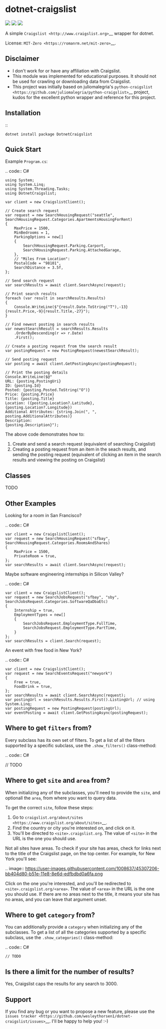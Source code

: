 dotnet-craigslist
=================

[![](https://img.shields.io/github/workflow/status/wesleythorsen1/dotnet-craigslist/Build%20and%20Publish)](https://github.com/wesleythorsen1/dotnet-craigslist/actions/workflows/build.yml)
![](https://img.shields.io/nuget/dt/DotnetCraigslist)
![](https://img.shields.io/nuget/v/DotnetCraigslist)

A simple `Craigslist <http://www.craigslist.org>`__ wrapper for dotnet.

License: `MIT-Zero <https://romanrm.net/mit-zero>`__.

Disclaimer
----------

* I don't work for or have any affiliation with Craigslist.
* This module was implemented for educational purposes. It should not be used for crawling or downloading data from Craigslist.
* This project was initially based on juliomalegria's `python-craigslist <https://github.com/juliomalegria/python-craigslist>`__ project, kudos for the excellent python wrapper and reference for this project.

Installation
------------

::

    dotnet install package DotnetCraigslist

Quick Start
----------

Example `Program.cs`:

.. code:: C#

    using System;
    using System.Linq;
    using System.Threading.Tasks;
    using DotnetCraigslist;

    var client = new CraigslistClient();

    // Create search request
    var request = new SearchHousingRequest("seattle", SearchHousingRequest.Categories.ApartmentsHousingForRent)
    {
        MaxPrice = 1500,
        MinBedrooms = 1,
        ParkingOptions = new[]
        {
            SearchHousingRequest.Parking.Carport,
            SearchHousingRequest.Parking.AttachedGarage,
        },
        // "Miles From Location":
        PostalCode = "98101",
        SearchDistance = 3.5f,
    };

    // Send search request
    var searchResults = await client.SearchAsync(request);

    // Print search results
    foreach (var result in searchResults.Results)
    {
        Console.WriteLine($"{result.Date.ToString("T"),-13}{result.Price,-9}{result.Title,-27}");
    }

    // Find newest posting in search results
    var newestSearchResult = searchResults.Results
        .OrderByDescending(r => r.Date)
        .First();

    // Create a posting request from the search result
    var postingRequest = new PostingRequest(newestSearchResult);

    // Send posting request
    var posting = await client.GetPostingAsync(postingRequest);

    // Print the posting details
    Console.WriteLine($@"
    URL: {posting.PostingUri}
    ID: {posting.Id}
    Posted: {posting.Posted.ToString("O")}
    Price: {posting.Price}
    Title: {posting.Title}
    Location: ({posting.Location?.Latitude}, {posting.Location?.Longitude})
    Additional Attributes: {string.Join(", ", posting.AdditionalAttributes)}
    Description:
    {posting.Description}");

The above code demonstrates how to:

1. Create and send a search request (equivalent of searching Craigslist)
2. Creating a posting request from an item in the seach results, and sending the posting request (equivalent of clicking an item in the search results and viewing the posting on Craigslist)

Classes
-------

TODO

Other Examples
--------

Looking for a room in San Francisco?

.. code:: C#

    var client = new CraigslistClient();
    var request = new SearchHousingRequest("sfbay", SearchHousingRequest.Categories.RoomsAndShares)
    {
        MaxPrice = 1500,
        PrivateRoom = true,
    };
    var searchResults = await client.SearchAsync(request);

Maybe software engineering internships in Silicon Valley?

.. code:: C#

    var client = new CraigslistClient();
    var request = new SearchJobsRequest("sfbay", "sby", SearchJobsRequest.Categories.SoftwareQaDbaEtc)
    {
        Internship = true,
        EmploymentTypes = new[]
        {
            SearchJobsRequest.EmploymentType.FullTime,
            SearchJobsRequest.EmploymentType.PartTime,
        }
    };
    var searchResults = client.Search(request);

An event with free food in New York?

.. code:: C#

    var client = new CraigslistClient();
    var request = new SearchEventsRequest("newyork")
    {
        Free = true,
        FoodDrink = true,
    };
    var searchResults = await client.SearchAsync(request);
    var postingUrl = searchResults.Results.First().ListingUrl; // using System.Linq;
    var postingRequest = new PostingRequest(postingUrl);
    var eventPosting = await client.GetPostingAsync(postingRequest);

Where to get `filters` from?
----------------------------

Every subclass has its own set of filters. To get a list of all the filters
supported by a specific subclass, use the ``.show_filters()`` class-method:

.. code:: C#

   // TODO

Where to get ``site`` and ``area`` from?
----------------------------------------

When initializing any of the subclasses, you'll need to provide the ``site``, and optionall the ``area``, from where you want to query data.

To get the correct ``site``, follow these steps:

1. Go to `craigslist.org/about/sites <https://www.craigslist.org/about/sites>`__.
2. Find the country or city you're interested on, and click on it.
3. You'll be directed to ``<site>.craigslist.org``. The value of ``<site>`` in the URL is the one you should use.

Not all sites have areas. To check if your site has areas, check for links next to the title of the Craigslist page, on the top center. For example, for New York you'll see:

.. image:: https://user-images.githubusercontent.com/1008637/45307206-bb404d80-b51e-11e8-8e6d-edfbdbd0a6fa.png

Click on the one you're interested, and you'll be redirected to ``<site>.craigslist.org/<area>``. The value of ``<area>`` in the URL is the one you should use. If there are no areas next to the title, it means your site has no areas, and you can leave that argument unset.

Where to get ``category`` from?
-------------------------------

You can additionally provide a ``category`` when initializing any of the subclasses. To get a list of all the categories
supported by a specific subclass, use the ``.show_categories()`` class-method:

.. code:: C#
    
    // TODO

Is there a limit for the number of results?
--------------------------------------------

Yes, Craigslist caps the results for any search to 3000.

Support
-------

If you find any bug or you want to propose a new feature, please use the `issues tracker <https://github.com/wesleythorsen1/dotnet-craigslist/issues>`__. I'll be happy to help you! :-)
